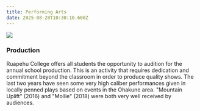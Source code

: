 ```yaml
---
title: Performing Arts
date: 2025-08-28T10:30:10.600Z
---
```

![](https://res.cloudinary.com/ruapehu-college/image/upload/v1564527414/The_killer_reveals_herself_Nurse_Anne_Franklin_Kate_Rowe_looks_to_finish_the_game..._and_Perry_Ryan_Burton_._qvsxsz.jpg)

### Production

Ruapehu College offers all students the opportunity to audition for the annual school production. This is an activity that requires dedication and commitment beyond the classroom in order to produce quality shows. The last two years have seen some very high caliber performances given in locally penned plays based on events in the Ohakune area. "Mountain Uplift" (2016) and "Mollie" (2018) were both very well received by audiences.
